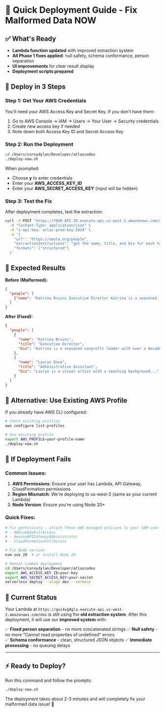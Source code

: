 # 🚀 Quick Deployment Guide - Fix Malformed Data NOW

## ✅ What's Ready
- **Lambda function updated** with improved extraction system
- **All Phase 1 fixes applied**: null safety, schema conformance, person separation
- **UI improvements** for clear result display
- **Deployment scripts prepared**

## 🎯 Deploy in 3 Steps

### Step 1: Get Your AWS Credentials
You'll need your AWS Access Key and Secret Key. If you don't have them:
1. Go to AWS Console → IAM → Users → Your User → Security credentials
2. Create new access key if needed
3. Note down both Access Key ID and Secret Access Key

### Step 2: Run the Deployment
```bash
cd /Users/coreydylan/Developer/atlascodex
./deploy-now.sh
```

When prompted:
- Choose **y** to enter credentials
- Enter your **AWS_ACCESS_KEY_ID**
- Enter your **AWS_SECRET_ACCESS_KEY** (input will be hidden)

### Step 3: Test the Fix
After deployment completes, test the extraction:
```bash
curl -X POST "https://YOUR-API-ID.execute-api.us-west-2.amazonaws.com/dev/api/extract" \
  -H "Content-Type: application/json" \
  -H "x-api-key: atlas-prod-key-2024" \
  -d '{
    "url": "https://vmota.org/people", 
    "extractionInstructions": "get the name, title, and bio for each team member",
    "formats": ["structured"]
  }'
```

## 🎉 Expected Results

**Before (Malformed):**
```json
{
  "people": [
    {"name": "Katrina Bruins Executive Director Katrina is a seasoned...", "title": "", "bio": ""}
  ]
}
```

**After (Fixed):**
```json
{
  "people": [
    {
      "name": "Katrina Bruins",
      "title": "Executive Director", 
      "bio": "Katrina is a seasoned nonprofit leader with over a decade of experience..."
    },
    {
      "name": "Lauryn Dove",
      "title": "Administrative Assistant",
      "bio": "Lauryn is a visual artist with a teaching background..."
    }
  ]
}
```

## 🔧 Alternative: Use Existing AWS Profile

If you already have AWS CLI configured:
```bash
# Check existing profiles
aws configure list-profiles

# Use existing profile
export AWS_PROFILE=your-profile-name
./deploy-now.sh
```

## 🚨 If Deployment Fails

### Common Issues:
1. **AWS Permissions**: Ensure your user has Lambda, API Gateway, CloudFormation permissions
2. **Region Mismatch**: We're deploying to us-west-2 (same as your current Lambda)
3. **Node Version**: Ensure you're using Node 20+

### Quick Fixes:
```bash
# Fix permissions - attach these AWS managed policies to your IAM user:
# - AWSLambdaFullAccess
# - AmazonAPIGatewayAdministrator  
# - CloudFormationFullAccess

# Fix Node version
nvm use 20  # or install Node 20

# Manual Lambda deployment
cd /Users/coreydylan/Developer/atlascodex
export AWS_ACCESS_KEY_ID=your-key
export AWS_SECRET_ACCESS_KEY=your-secret
serverless deploy --stage dev --verbose
```

## 📍 Current Status

Your Lambda at `https://gxi4vg8gla.execute-api.us-west-2.amazonaws.com/dev` is still using the **old extraction system**. After this deployment, it will use our **improved system** with:

✅ **Fixed person separation** - no more concatenated strings
✅ **Null safety** - no more "Cannot read properties of undefined" errors  
✅ **Schema conformance** - clean, structured JSON objects
✅ **Immediate processing** - no queuing delays

---

## ⚡ Ready to Deploy?

Run this command and follow the prompts:
```bash
./deploy-now.sh
```

The deployment takes about 2-3 minutes and will completely fix your malformed data issue! 🎯